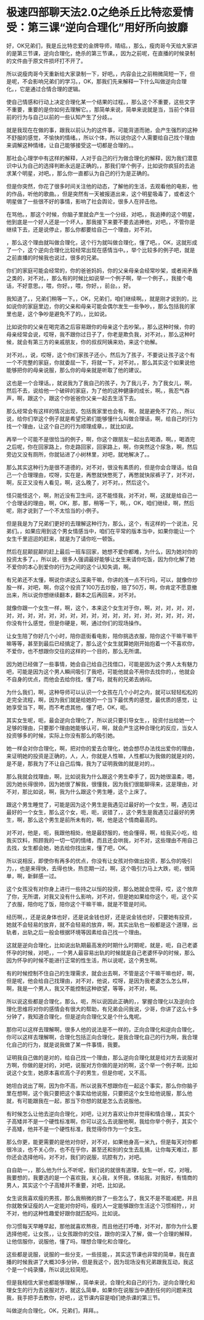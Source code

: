# 极速四部聊天法2.0之绝杀丘比特恋爱情受：第三课“逆向合理化”用好所向披靡

好，OK兄弟们，我是丘比特恋爱的金牌导师，晴绍。，那么，瘦肉哥今天给大家讲的是第三节课，逆向合理化，绝杀的第三节课。，因为之前呢，在直播的时候录制的文件由于原文件损坏打不开了。

所以说瘦肉哥今天重新给大家录制一下，好吧。，内容会比之前稍微简短一下，但是呢，不会影响兄弟们的学习。，OK，那我们先来解释一下什么叫做逆向合理化。，它是通过合情合理的逻辑。

使自己情感和行动上决定合理化某一个结果的过程。，那么这个不重要，这些文字不重要，重要的是你如何去理解它。，那简单来说，简单来说就是当，当前个体目前的行为与自己以前的一些认知产生了分歧。。

就是我现在在做的事，跟我以前认为的这件事，可能背道而驰，会产生强烈的这种不舒服的感觉，不愉快的情绪。，所以个体，所以说你这个人需要给自己找个理由来调解这种情绪，让自己能够接受这一切都是合理的。。

那社会心理学中有这样的解释，人对于自己的行为做合理化的解释，因为我们潜意识中认为自己的选择判断永远是正确的。，那我们举个例子，比如说你疯狂的去追求某个明星，对吧。，那么你一直都认为自己的行为是正确的。

但是你突然，你花了很多时间关注他的动态，了解他的生活，去观看他的电影，他的作品，听他的歌曲。，但是突然有一天被报道出来，这个明星吸毒了，或者这个明星做了一些很不好的事情，影响了社会舆论，很多人在抨击他。

在骂他。，那这个时候，你脑子里就会产生一个分歧，对吧。，我追捧的这个明星，他到底是一个好人还是一个坏人，那我接下来要不要去追捧他，对吧。，不管你是继续下去，还是说停止，那么你都要给自己一个理由，对不对。

，那么这个理由就叫做合理化，这个行为就叫做合理化，懂了吧。，OK，这就形成了一个，这个逆向合理化比较经常出现在感情当中。，举个比较多的例子吧，就是之前直播的时候我也说过，很多的兄弟。

你们的家庭可能会经常的，你的爸爸妈妈，你的父亲母亲会经常吵架，或者闹矛盾之类的，对不对。，那么有的时候比如说举一个例子啊，举一个例子。，我接个电话，不好意思。，喂，你好。，喂，你好。，前台。，好。

我知道了。，兄弟们稍等一下。，OK，兄弟们，咱们继续啊。，就是刚才说到的，比如说你的家庭里边，你的父亲和母亲可能会偶尔发生一些争吵。，那么包括我的家里也是，这个争吵是避免不了的。，比如说。

比如说你的父亲在喝完酒之后容易跟你的母亲这个去吵架。，那么这种时候，你的母亲经常会说，哎呀，我不跟你过日子了，你老是欺负我，对不对。，那么这种时候，就会有第三方的亲戚朋友，你的叔叔阿姨来劝，来这个劝解。

对不对。，说，哎呀，这个你们家孩子还小，然后为了孩子，不要说让孩子这个有一个不完整的家庭，你就委屈一下，将就一下，对不对。，那么其实这个如果说他能够把你的母亲说服，那么你的母亲就是听取了他的建议。

这也是一个合理话。，就说我为了我自己的孩子，为了我儿子，为了我女儿，啊，然后不去，说给他一个破碎的家庭，为了他的这种健康的成长，啊。，我忍气吞声，啊，跟这个，跟这个你爸爸你父亲一起去生活下去。

那么经常会有这样的情况出现，包括我家里也会有，啊，就是避免不了的。，所以说，给你们举这个例子就是希望兄弟们能够懂什么叫做合理话，啊，给自己的行为找一个理由，让这个自己的行为顺理成章。，就比如说。

再举一个可能不是很恰当的例子，啊，你这个跟朋友一起出去喝酒，啊。，喝酒完之后呢，你在回家路上，你走路回家，回家路上，啊，你突然这个尿急，啊，然后旁边又没有厕所，你就钻进了小树林里，对吧，就地解决了。。

那么其实这种行为是很不道德的，对不对，很没有素质的，但是你会合理话，给自己一个合理理由，哎呀，实在是，再憋就快憋死了，再憋就快尿裤子了，对不对，啊，反正又没有人看见，啊，这么晚了，对不对。，然后这个。

怪只能怪这个，啊，附近没有卫生间，这不能怪我，对不对，啊，这就是给自己一个合理话的理由，啊，OK，那，那，稍等一下，啊。，OK，咱们继续，啊，然后呢，刚才说到了一个不太恰当的小例子。

但是我是为了兄弟们更好的去理解这种行为，那么，这个，有这样的一个说法，兄弟们。，如果应用到这个男女情感当中，咱们在平常的版本当中，如果你能让一个女生千里迢迢的赶来，就是为了请你吃一顿饭。

然后在屁颠屁颠的赶上最后一班车回家，她想不爱你都难，为什么，因为她对你的投资太多了。，所以说，很多人强调最好能够让女生来请你吃饭，因为你化解了她不爱你的本心到爱你的行为之间的这个认知失调，啊。

有兄弟还不太懂，啊说你讲这么深奥干嘛，你讲的浅一点不行吗，可以，就像你炒股一样，对吧，啊，你这个投资了100万去炒股，赔了50万，啊，你肯定不愿意撤出来，所以说你想继续翻本，翻本之后再回来，对不对。

就像你跟一个女生一样，啊，这个，本来这个女生对于你，啊，对，对，对，对，对，对，对，对，对，对，对，对，对，对，对，对，对，对，对，对，对，对，你没有什么感觉，但是你硬是，啊，通过你们的现场操作。

让女生陪了你好几个小时，陪你逛街看电影，陪你挑选衣服，陪你这个干嘛干嘛干嘛等等，甚至到最后已经搞定了，那么这个女生就算她刚开始抱着一个不喜欢你，不爱你，也不想跟你交往的这样的一个目的，那么无所谓。

因为她已经做了一些事情，她会自己给自己找借口，可能是因为这个男人太有魅力吧，可能是因为这个男人瞬间吸引了我吧，可能他就会不用你去找你的，，他就会不自身的优点，而他会去给你找，懂了吗，就有的兄弟去纳闷。

为什么我们，啊，这种导师可以认识一个女孩在几个小时之内，就可以轻轻松松的走完全流程，啊，因为我们就是给她的一个当下最优秀的感觉，最优质的感觉，让她享受当下，啊，而不考虑其他，懂了吧，OK，呃。

其实女生呢，呃，最会逆向合理化了，所以说只要引导女生，，投资付出给她一个足够的理由，只要那个理由她能够认可，啊，就会产生这种合理化的反应，当女人投资够多的时候，实际上你没有那么的吸引她。

她一样会对你合理化，啊，把对你的爱去合理化，她会想尽办法找出爱你的理由，来证明她的投资是正确的，人，人，你就是人性嘛，人性都以为我做的就是对的，是不是，那我为了不让自己后悔，我为了证明我做的就是对的，。

那么我就会找理由，啊，比如说我为什么跟这个男生牵手了，因为她很温柔，嗯，因为她长得很帅，因为她很了解我，很懂我，因为我们很能聊得来，这是理由，对不对，那比如说，啊，我为什么跟这个男生睡，这个上床了。

跟这个男生睡觉了，可能是因为这个男生是我遇见过最好的一个女生，啊，遇见过最好的一个女生，那么这个女，呃，呃，说错了，，这个男生是我遇见过最好的男生，啊，那么这个男生是前所未有的，啊，他是这个情商最高的。

对不对，他是，呃，我跟他相处，他是最舒服的，他会懂得，啊，给我买小吃，给我买饮料，照顾我的一切一切的情绪，而且还会哄我，对不对，这些理由不用自己去找，女生都会她，她去给你找出来，懂了吧，OK。

所以说相反，即使你有再多的优点，你没有让女孩对你做出投资，那么你的吸引力，，也是来得快，去得也快，热恋期一过，啊，这个吸引力马上大跌，呃，很简单，啊，新鲜感一过。

这个女孩没有对你身上进行一些持之以恒的投资，那么她就会觉得，哎，这个放弃了你，无所谓，对我又没有什么影响，对不对，但是她如果给你这个，呃，这个买了衣服，陪你吃了饭，陪你这个干嘛干嘛，就是不管是时间。

经历啊，，还是说身体也好，还是说金钱也好，还是说金钱也好，只要她有投资，她就不会轻易的放弃，就不会轻易的放弃，啊，其实出轨也一般都是这个道理，出轨者，出轨之后一般会根据环境等因素给自己找一个理由。

这就是逆向合理化，比如说出轨期最高发的时期什么时期呢，就是，呃，自己老婆怀孕的时候，对吧，，一个男人最容易出轨的时候就是自己老婆怀孕的时候，那么因为怀孕的时候不能进行正常的性生活，所以说呢，这个男生啊。

有的时候控制不住自己的生理需求，就会出去啊，不管是这个干嘛干嘛也好，啊，但是呢，他会给自己找理由，对不对，他说，哎呀，是因为我老婆怎么怎么样，啊，我是一个男人，我又不能控制这种欲望，等等，对不对，啊。

所以说这些都是合理化，那么，呃，所以说因此正确的，，掌握合理化以及逆向合理化思维将对你的感情会有很大的帮助，有兄弟会问我说，少哥，你讲了这么十多分钟了，我知道合理化，但是逆向合理化又是个什么鬼呢。

那你可以这样去理解啊，很多人他的说法是不一样的，正向合理化和逆向合理化，你可以这样去理解啊，合理化包括正向合理化，是我合理化自己的行为啊，我合理化自己的行为，就是说我做了某一件事情，我要。

证明我自己做的是对的，给自己找一个理由，那么逆向合理化就是给对方去说服对方啊，你做的是对的，对吧，说服对方你做的是对的啊，这个举一个例子啊，比如说这个女生，她原本喜欢高个子的男生，但是你呢，又不高。

她坦白说出了啊，因为你不高，所以说我不想跟你在一起这个事实，那么你你脑子里在想啊，这个我只要把这个事实给他说服，只要把这个女生给他说服，那么他就，有可能跟我在一起，那当下你想的就是怎么去说服他。

有时候怎么让他去逆向合理化，对吧，让对方喜欢让你并觉得和情合理，，其实个子高矮并不是一个硬性标准啊，你可以这么去说服他啊，我给你举个例子，其实个子高矮，他并不是一个硬性标准，我觉得你作为一个女生。

那么你更，能更需要的是他对你好，对不对，如果他身高一米九，但是每天对你都很冷淡，也不关心你，也不在乎你，甚至还和别的女生去乱搞，让你每天难过，那你还会选择他吗，对不对，我们的说服，坑腔有力，对吧。

自自助一，，那么他为什么不听呢，我们说的就很有道理，女生一听，哎，对哦，我要想的，我要选的是一个喜欢我，关心我，关怀我，体贴我，对我好，有情商的男人，其实这个个子高矮并不重要，对吧，比如说。

女生说我喜欢瘦的男孩，那么我稍微的胖了一些怎么了，我又不是不能减肥，并且你就敢保证瘦的人一定能对你好吗，瘦的人一定能够跟你生活这个习惯相符，，对不对，他的这种性趣爱好跟你就匹配吗，比如说。

你习惯每天早睡早起，那他就喜欢熬夜，而且他还打呼噜，对不对，那你为什么要选择他呢，让女孩，，让女孩跟你的交往，跟你的深入了解，做一个合理的解释，让他信服你，说服他，懂了吗，理想合理化和合理化。

这些都是说服，说服的一些分支，一些技能，，其实这节课也非常的简单，我在直播的时候我讲了大概30多分钟，但是我这个，因为现场没有兄弟跟我互动，我这个是一个纯录播，所以说比较简短。

但是我相信大家也都能够理解，，简单来说，合理化和自己的行为，逆向合理化和理女生的行为去说服对方，就这么简单，如果你在说服当中遇到任何的问题来找我，我手把手去教你，好吧，，这节课内容是咱们绝杀课的第三节。

叫做逆向合理化，OK，兄弟们，拜拜。。